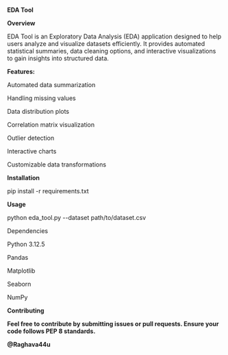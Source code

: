 **EDA Tool**

**Overview**

EDA Tool is an Exploratory Data Analysis (EDA) application designed to help users analyze and visualize datasets efficiently. It provides automated statistical summaries, data cleaning options, and interactive visualizations to gain insights into structured data.

**Features:**

Automated data summarization

Handling missing values

Data distribution plots

Correlation matrix visualization

Outlier detection

Interactive charts

Customizable data transformations

**Installation**

pip install -r requirements.txt

**Usage**

python eda_tool.py --dataset path/to/dataset.csv

Dependencies

Python 3.12.5

Pandas

Matplotlib

Seaborn

NumPy

**Contributing**

**Feel free to contribute by submitting issues or pull requests. Ensure your code follows PEP 8 standards.**

**@Raghava44u**